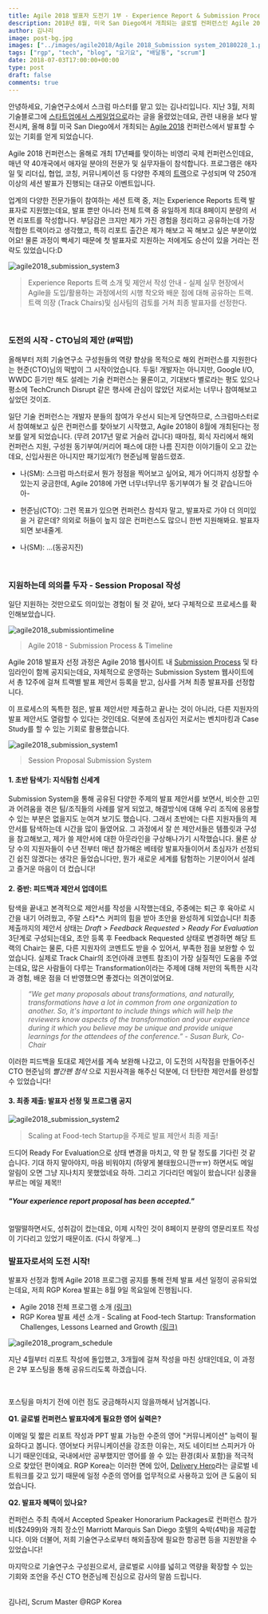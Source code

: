 ```yaml
---
title: Agile 2018 발표자 도전기 1부 - Experience Report & Submission Process
description: 2018년 8월, 미국 San Diego에서 개최되는 글로벌 컨퍼런스인 Agile 2018 세션 발표자로 선정되기까지의 준비과정
author: 김나리
image: post-bg.jpg
images: ["../images/agile2018/Agile 2018_Submission system_20180228_1.png", "../images/agile2018/Agile 2018_Submission system_20180228_2.png", "../images/agile2018/Agile 2018_Submission system_20180228_3.png", "../images/agile2018/agile2018_submissiontimeline.png", ../images/agile2018/agile2018_program_schedule.png]
tags: ["rgp", "tech", "blog", "요기요", "배달통", "scrum"]
date: 2018-07-03T17:00:00+00:00
type: post
draft: false
comments: true
---
```


안녕하세요, 기술연구소에서 스크럼 마스터를 맡고 있는 김나리입니다. 지난 3월, 저희 기술블로그에 [스타트업에서 스케일업으로](https://rgpkorea.github.io/posts/rgpkorea-startup-to-scaleup)라는 글을 올렸었는데요, 관련 내용을 보다 발전시켜, 올해 8월 미국 San Diego에서 개최되는 [Agile 2018](www.agilealliance.org/agile2018) 컨퍼런스에서 발표할 수 있는 기회를 얻게 되었습니다.

Agile 2018 컨퍼런스는 올해로 개최 17년째를 맞이하는 비영리 국제 컨퍼런스인데요, 매년 약 40개국에서 애자일 분야의 전문가 및 실무자들이 참석합니다. 프로그램은 애자일 및 리더십, 협업, 코칭, 커뮤니케이션 등 다양한 주제의 [트랙](https://www.agilealliance.org/agile2018/program/)으로 구성되며 약 250개 이상의 세션 발표가 진행되는 대규모 이벤트입니다.

업계의 다양한 전문가들이 참여하는 세션 트랙 중, 저는 Experience Reports 트랙 발표자로 지원했는데요, 발표 뿐만 아니라 전체 트랙 중 유일하게 최대 8페이지 분량의 서면 리포트를 작성합니다. 부담감은 크지만 제가 가진 경험을 정리하고 공유하는데 가장 적합한 트랙이라고 생각했고, 특히 리포트 출간은 제가 해보고 꼭 해보고 싶은 부분이었어요! 물론 과정이 빡세기 때문에 첫 발표자로 지원하는 저에게도 승산이 있을 거라는 전략도 있었습니다:D

![agile2018_submission_system3]
> Experience Reports 트랙 소개 및 제안서 작성 안내 - 실제 실무 현장에서 Agile을 도입/활용하는 과정에서의 시행 착오와 배운 점에 대해 공유하는 트랙. 트랙 의장 (Track Chairs)및 심사팀의 검토를 거쳐 최종 발표자를 선정한다.

<br>

### 도전의 시작 - CTO님의 제안 (#떡밥)

올해부터 저희 기술연구소 구성원들의 역량 향상을 목적으로 해외 컨퍼런스를 지원한다는 현준(CTO)님의 떡밥이 그 시작이었습니다. 두둥! 개발자는 아니지만, Google I/O, WWDC 듣기만 해도 설레는 기술 컨퍼런스는 물론이고, 기대보다 별로라는 평도 있으나 평소에 TechCrunch Disrupt 같은 행사에 관심이 많았던 저로서는 너무나 참여해보고 싶었던 것이죠.

일단 기술 컨퍼런스는 개발자 분들의 참여가 우선시 되는게 당연하므로, 스크럼마스터로서 참여해보고 싶은 컨퍼런스를 찾아보기 시작했고, Agile 2018이 8월에 개최된다는 정보를 알게 되었습니다. (무려 2017년 말로 거슬러 갑니다) 때마침, 회식 자리에서 해외 컨퍼런스 지원, 구성원 동기부여/커리어 패스에 대한 나름 진지한 이야기들이 오고 갔는데요, 신입사원은 아니지만 패기있게(?) 현준님께 말씀드렸죠.

* 나(SM): 스크럼 마스터로서 뭔가 정점을 찍어보고 싶어요, 제가 어디까지 성장할 수 있는지 궁금한데, Agile 2018에 가면 너무너무너무 동기부여가 될 것 같습니드아아-

* 현준님(CTO): 그런 목표가 있으면 컨퍼런스 참석자 말고, 발표자로 가야 더 의미있을 거 같은데? 의외로 허들이 높지 않은 컨퍼런스도 많으니 한번 지원해봐요. 발표자되면 보내줄게.

* 나(SM): …(동공지진)

<br>

### 지원하는데 의의를 두자 - Session Proposal 작성

일단 지원하는 것만으로도 의미있는 경험이 될 것 같아, 보다 구체적으로 프로세스를 확인해보았습니다.

![agile2018_submissiontimeline]
> Agile 2018 - Submission Process & Timeline

Agile 2018 발표자 선정 과정은 Agile 2018 웹사이트 내 [Submission Process](https://www.agilealliance.org/agile2018/program/submission-process/) 및 타임라인이 함께 공지되는데요, 자체적으로 운영하는 Submission System 웹사이트에서 총 12주에 걸쳐 트랙별 발표 제안서 등록을 받고, 심사를 거쳐 최종 발표자를 선정합니다.

이 프로세스의 독특한 점은, 발표 제안서만 제출하고 끝나는 것이 아니라, 다른 지원자의 발표 제안서도 열람할 수 있다는 것인데요. 덕분에 초심자인 저로서는 벤치마킹과 Case Study를 할 수 있는 기회로 활용했습니다.

![agile2018_submission_system1]
> Session Proposal Submission System

#### 1. **초반 탐색기: 지식탐험 신세계**
Submission System을 통해 공유된 다양한 주제의 발표 제안서를 보면서, 비슷한 고민과 어려움을 겪은 팀/조직들의 사례를 알게 되었고, 해결방식에 대해 우리 조직에 응용할 수 있는 부분은 없을지도 눈여겨 보기도 했습니다. 그래서 초반에는 다른 지원자들의 제안서를 탐색하는데 시간을 많이 들였어요. 그 과정에서 잘 쓴 제안서들은 템플릿과 구성을 참고해보고, 제가 쓸 제안서에 대한 아웃라인을 구상해나가기 시작했습니다. 물론 상당 수의 지원자들이 수년 전부터 매년 참가해온 베테랑 발표자들이어서 초심자가 선정되긴 쉽진 않겠다는 생각은 들었습니다만, 뭔가 새로운 세계를 탐험하는 기분이어서 설레고 즐거운 마음이 더 컸습니다!

#### 2. **중반: 피드백과 제안서 업데이트**
탐색을 끝내고 본격적으로 제안서를 작성을 시작했는데요, 주중에는 퇴근 후 육아로 시간을 내기 어려웠고, 주말 스타*스 커피의 힘을 받아 초안을 완성하게 되었습니다! 최종 제출까지의 제안서 상태는 _Draft > Feedback Requested > Ready For Evaluation_ 3단계로 구성되는데요, 초안 등록 후 Feedback Requested 상태로 변경하면 해당 트랙의 Chair는 물론, 다른 지원자의 코멘트도 받을 수 있어서, 부족한 점을 보완할 수 있었습니다. 실제로 Track Chair의 조언(아래 코멘트 참조)이 가장 실질적인 도움을 주었는데요, 많은 사람들이 다루는 Transformation이라는 주제에 대해 저만의 독특한 시각과 경험, 배운 점을 더 반영했으면 좋겠다는 의견이었어요.   

> _“We get many proposals about transformations, and naturally, transformations have a lot in common from one organization to another. So, it's important to include things which will help the reviewers know aspects of the transformation and your experience during it which you believe may be unique and provide unique learnings for the attendees of the conference.” - Susan Burk, Co-Chair_

이러한 피드백을 토대로 제안서를 계속 보완해 나갔고, 이 도전의 시작점을 만들어주신 CTO 현준님의 *빨간펜 첨삭* 으로 지원사격을 해주신 덕분에, 더 탄탄한 제안서를 완성할 수 있었습니다!  

#### **3. 최종 제출: 발표자 선정 및 프로그램 공지**

![agile2018_submission_system2]
> Scaling at Food-tech Startup을 주제로 발표 제안서 최종 제출!

드디어 Ready For Evaluation으로 상태 변경을 마치고, 약 한 달 정도를 기다린 것 같습니다. 기대 하지 말아야지, 마음 비워야지 (하얗게 불태웠으니깐ㅠㅠ) 하면서도 메일 알림이 오면 그냥 지나치지 못했었네요 하하. 그리고 기다리던 메일이 왔습니다! 심쿵을 부르는 메일 제목!!

#### _"Your experience report proposal has been accepted."_

<br>
얼떨떨하면서도, 성취감이 컸는데요, 이제 시작인 것이 8페이지 분량의 영문리포트 작성이 기다리고 있었기 때문이죠. (다시 하얗게...)

<br>


### 발표자로서의 도전 시작!

발표자 선정과 함께 Agile 2018 프로그램 공지를 통해 전체 발표 세션 일정이 공유되었는데요, 저희 RGP Korea 발표는 8월 9일 목요일에 진행됩니다.

* Agile 2018 전체 프로그램 소개 [(링크)](https://www.agilealliance.org/agile2018/program/)
* RGP Korea 발표 세션 소개 -
  Scaling at Food-tech Startup: Transformation Challenges, Lessons Learned and Growth [(링크)](http://sched.co/EUFH)

![agile2018_program_schedule]

지난 4월부터 리포트 작성에 돌입했고, 3개월에 걸쳐 작성을 마친 상태인데요, 이 과정은 2부 포스팅을 통해 공유드리도록 하겠습니다.

<br>

포스팅을 마치기 전에 이런 점도 궁금해하시지 않을까해서 남겨봅니다.


**Q1. 글로벌 컨퍼런스 발표자에게 필요한 영어 실력은?**

이메일 및 짧은 리포트 작성과 PPT 발표 가능한 수준의 영어 "커뮤니케이션" 능력이 필요하다고 봅니다. 영어보다 커뮤니케이션을 강조한 이유는, 저도 네이티브 스피커가 아니기 때문인데요, 국내에서만 공부했지만 영어를 쓸 수 있는 환경(회사 포함)을 적극적으로 찾았던 편이예요. RGP Korea는 이러한 면에 있어, [Delivery Hero](http://deliveryhero.com)라는 글로벌 네트워크를 갖고 있기 때문에 일정 수준의 영어를 업무적으로 사용하고 있어 큰 도움이 되었습니다.

**Q2. 발표자 혜택이 있나요?**

컨퍼런스 주최 측에서 Accepted Speaker Honorarium Packages로 컨퍼런스 참가비($2499)와 개최 장소인 Marriott Marquis San Diego 호텔의 숙박(4박)을 제공합니다. 이와 더불어, 저희 기술연구소로부터 해외출장에 필요한 항공편 등을 지원받을 수 있었습니다!


마지막으로 기술연구소 구성원으로서, 글로벌로 시야를 넓히고 역량을 확장할 수 있는 기회와 조언을 주신 CTO 현준님께 진심으로 감사의 말씀 드립니다.   


<br>
김나리, Scrum Master @RGP Korea

[agile2018_submission_system1]: ../images/agile2018/agile2018_submission_system1.png
[agile2018_submission_system2]: ../images/agile2018/agile2018_submission_system2.png
[agile2018_submission_system3]: ../images/agile2018/agile2018_submission_system3.png
[agile2018_submissiontimeline]: ../images/agile2018/agile2018_submissiontimeline.png
[agile2018_program_schedule]: ../images/agile2018/agile2018_program_schedule.png
